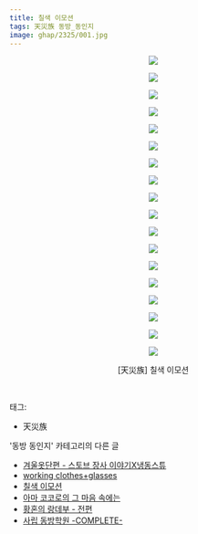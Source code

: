 ```yaml
---
title: 칠색 이모션
tags: 天災族 동방_동인지
image: ghap/2325/001.jpg
---
```

<div class="article">
<p style="text-align: center; clear: none; float: none;"><img src="{{ site.nasurl }}/ghap/2325/001.jpg"/></p>
<p style="text-align: center; clear: none; float: none;"><img src="{{ site.nasurl }}/ghap/2325/002.jpg"/></p>
<p style="text-align: center; clear: none; float: none;"><img src="{{ site.nasurl }}/ghap/2325/003.jpg"/></p>
<p style="text-align: center; clear: none; float: none;"><img src="{{ site.nasurl }}/ghap/2325/004.jpg"/></p>
<p style="text-align: center; clear: none; float: none;"><img src="{{ site.nasurl }}/ghap/2325/005.jpg"/></p>
<p style="text-align: center; clear: none; float: none;"><img src="{{ site.nasurl }}/ghap/2325/006.jpg"/></p>
<p style="text-align: center; clear: none; float: none;"><img src="{{ site.nasurl }}/ghap/2325/007.jpg"/></p>
<p style="text-align: center; clear: none; float: none;"><img src="{{ site.nasurl }}/ghap/2325/008.jpg"/></p>
<p style="text-align: center; clear: none; float: none;"><img src="{{ site.nasurl }}/ghap/2325/009.jpg"/></p>
<p style="text-align: center; clear: none; float: none;"><img src="{{ site.nasurl }}/ghap/2325/010.jpg"/></p>
<p style="text-align: center; clear: none; float: none;"><img src="{{ site.nasurl }}/ghap/2325/011.jpg"/></p>
<p style="text-align: center; clear: none; float: none;"><img src="{{ site.nasurl }}/ghap/2325/012.jpg"/></p>
<p style="text-align: center; clear: none; float: none;"><img src="{{ site.nasurl }}/ghap/2325/013.jpg"/></p>
<p style="text-align: center; clear: none; float: none;"><img src="{{ site.nasurl }}/ghap/2325/014.jpg"/></p>
<p style="text-align: center; clear: none; float: none;"><img src="{{ site.nasurl }}/ghap/2325/015.jpg"/></p>
<p style="text-align: center; clear: none; float: none;"><img src="{{ site.nasurl }}/ghap/2325/016.jpg"/></p>
<p style="text-align: center; clear: none; float: none;"><img src="{{ site.nasurl }}/ghap/2325/017.jpg"/></p>
<p style="text-align: center; clear: none; float: none;"><img src="{{ site.nasurl }}/ghap/2325/018.jpg"/></p>
<p style="text-align: center; clear: none; float: none;">[天災族] 칠색 이모션</p>
<p><br/></p>
</div><div class="tagTrail">
<p>태그: </p>
<ul>
<li>天災族</li>
</ul>
</div><div class="another">
<p>'동방 동인지' 카테고리의 다른 글</p>
<ul>
<li><a href="/2016-09-24-ghap_2327">겨울옷단편 - 스토브 장사 이야기X냉동스튜</a></li>
<li><a href="/2016-09-24-ghap_2326">working clothes+glasses</a></li>
<li><a href="/2016-09-24-ghap_2325">칠색 이모션</a></li>
<li><a href="/2016-09-24-ghap_2324">아마 코코로의 그 마음 속에는</a></li>
<li><a href="/2016-09-24-ghap_2323">황혼의 랑데부 - 전편</a></li>
<li><a href="/2016-09-24-ghap_2322">사립 동방학원 -COMPLETE-</a></li>
</ul>
</div><div class="cb_module cb_fluid">
<div class="cb_wrt cb_profile">
</div><!-- commentList close -->
</div>